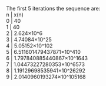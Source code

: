 
The first 5 iterations the sequence are:  
n | x(n)  
0 | 40  
1 | 40  
2 | 2.624×10^6  
3 | 4.74084×10^25  
4 | 5.05152×10^102  
5 | 6.511601479437871×10^410  
6 | 1.797840885440867×10^1643  
7 | 1.04473227280353×10^6573  
8 | 1.19129698535941×10^26292  
9 | 2.0140960193274×10^105168  
